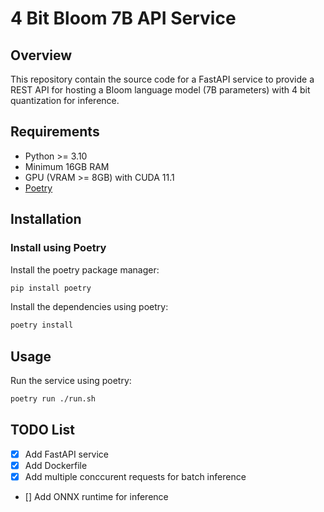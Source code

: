 # 4 Bit Bloom 7B API Service

## Overview
This repository contain the source code for a FastAPI service to provide a REST API for hosting a Bloom language model (7B parameters) with 4 bit quantization for inference.

## Requirements
- Python >= 3.10
- Minimum 16GB RAM
- GPU (VRAM >= 8GB) with CUDA 11.1
- [Poetry](https://python-poetry.org/)

## Installation
### Install using Poetry
Install the poetry package manager:
```bash
pip install poetry
```

Install the dependencies using poetry:
```bash
poetry install
```

## Usage
Run the service using poetry:
```bash
poetry run ./run.sh
```

## TODO List

- [x] Add FastAPI service
- [x] Add Dockerfile
- [x] Add multiple conccurent requests for batch inference
- [] Add ONNX runtime for inference
